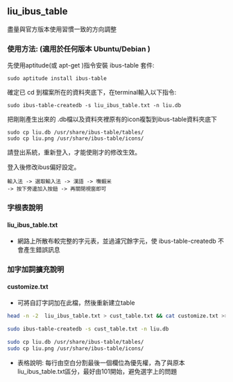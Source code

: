 ## liu_ibus_table

盡量與官方版本使用習慣一致的方向調整

### 使用方法: (適用於任何版本 Ubuntu/Debian )

先使用aptitude(或 apt-get )指令安裝 ibus-table 套件:

    sudo aptitude install ibus-table

確定已 cd 到檔案所在的資料夾底下，在terminal輸入以下指令:

    sudo ibus-table-createdb -s liu_ibus_table.txt -n liu.db

把剛剛產生出來的 .db檔以及資料夾裡原有的icon複製到ibus-table資料夾底下

    sudo cp liu.db /usr/share/ibus-table/tables/
    sudo cp liu.png /usr/share/ibus-table/icons/

請登出系統，重新登入，才能使剛才的修改生效。

登入後修改ibus偏好設定。

    輸入法 -> 選取輸入法 -> 漢語 -> 嘸蝦米
    -> 按下旁邊加入按鈕 -> 再關閉視窗即可

### 字根表說明

#### liu_ibus_table.txt

* 網路上所散布較完整的字元表，並過濾冗餘字元，使 ibus-table-createdb 不會產生錯誤訊息

### 加字加詞擴充說明

#### customize.txt

* 可將自訂字詞加在此檔，然後重新建立table

```sh
head -n -2  liu_ibus_table.txt > cust_table.txt && cat customize.txt >> cust_table.txt && tail -2 liu_ibus_table.txt >> cust_table.txt
    
sudo ibus-table-createdb -s cust_table.txt -n liu.db
    
sudo cp liu.db /usr/share/ibus-table/tables/
sudo cp liu.png /usr/share/ibus-table/icons/
```


* 表格說明:
    每行由空白分割最後一個欄位為優先權，為了與原本liu_ibus_table.txt區分，最好由101開始，避免選字上的問題

    
